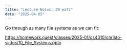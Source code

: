 ```yaml
---
title: "Lecture Notes: 29 ext2"
date: "2025-04-05"
---
```


Go through as many file systems as we can fit:

https://homework.quest/classes/2025-01/cs4310/christo-slides/10_File_Systems.pptx

